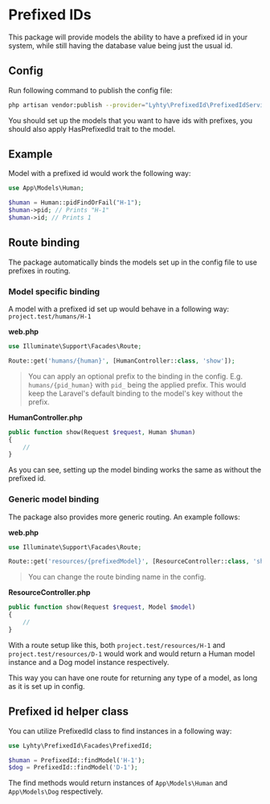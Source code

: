 # Prefixed IDs

This package will provide models the ability to have a prefixed id in your system, while
still having the database value being just the usual id.

## Config

Run following command to publish the config file:
```bash
php artisan vendor:publish --provider="Lyhty\PrefixedId\PrefixedIdServiceProvider"
```

You should set up the models that you want to have ids with prefixes, you should also apply
HasPrefixedId trait to the model.

## Example

Model with a prefixed id would work the following way:

```php
use App\Models\Human;

$human = Human::pidFindOrFail("H-1");
$human->pid; // Prints "H-1"
$human->id; // Prints 1
```

## Route binding

The package automatically binds the models set up in the config file to use prefixes in routing.

### Model specific binding

A model with a prefixed id set up would behave in a following way: `project.test/humans/H-1`

**web.php**

```php
use Illuminate\Support\Facades\Route;

Route::get('humans/{human}', [HumanController::class, 'show']);
```

> You can apply an optional prefix to the binding in the config. E.g. `humans/{pid_human}` with `pid_` being
> the applied prefix. This would keep the Laravel's default binding to the model's key without the prefix.

**HumanController.php**

```php
public function show(Request $request, Human $human)
{
    // 
}
```

As you can see, setting up the model binding works the same as without the prefixed id.

### Generic model binding

The package also provides more generic routing. An example follows:

**web.php**

```php
use Illuminate\Support\Facades\Route;

Route::get('resources/{prefixedModel}', [ResourceController::class, 'show']);
```

> You can change the route binding name in the config.

**ResourceController.php**

```php
public function show(Request $request, Model $model)
{
    //
}
```

With a route setup like this, both `project.test/resources/H-1` and `project.test/resources/D-1` would work and 
would return a Human model instance and a Dog model instance respectively.

This way you can have one route for returning any type of a model, as long as it is
set up in config.

## Prefixed id helper class

You can utilize PrefixedId class to find instances in a following way:

```php
use Lyhty\PrefixedId\Facades\PrefixedId;

$human = PrefixedId::findModel('H-1');
$dog = PrefixedId::findModel('D-1');
```

The find methods would return instances of `App\Models\Human` and `App\Models\Dog` respectively.
